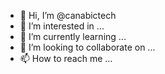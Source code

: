 - 👋 Hi, I’m @canabictech
- 👀 I’m interested in ...
- 🌱 I’m currently learning ...
- 💞️ I’m looking to collaborate on ...
- 📫 How to reach me ...

<!---
canabictech/canabictech is a ✨ special ✨ repository because its `README.md` (this file) appears on your GitHub profile.
You can click the Preview link to take a look at your changes.
--->
